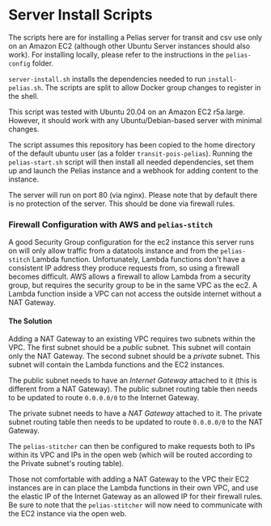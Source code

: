 # Server Install Scripts

The scripts here are for installing a Pelias server for transit and csv use only on an Amazon EC2 (although other Ubuntu Server instances should also work). For installing locally, please refer to the instructions in the `pelias-config` folder.

`server-install.sh` installs the dependencies needed to run `install-pelias.sh`. The scripts are split to allow Docker group changes to register in the shell.

This script was tested with Ubuntu 20.04 on an Amazon EC2 r5a.large. However, it should work with any Ubuntu/Debian-based server with minimal changes.

The script assumes this repository has been copied to the home directory of the default ubuntu user (as a folder `transit-pois-pelias`). Running the `pelias-start.sh` script will then install all needed dependencies, set them up and launch the Pelias instance and a webhook for adding content to the instance.

The server will run on port 80 (via nginx). Please note that by default there is no protection of the server. This should be done via firewall rules.


### Firewall Configuration with AWS and `pelias-stitch`
A good Security Group configuration for the ec2 instance this server runs on will only allow traffic from a datatools instance and from the `pelias-stitch` Lambda function. Unfortunately, Lambda functions don't have a consistent IP address they produce requests from, so using a firewall becomes difficult. AWS allows a firewall to allow Lambda from a security group, but requires the security group to be in the same VPC as the ec2. A Lambda function inside a VPC can not access the outside internet without a NAT Gateway.

#### The Solution
Adding a NAT Gateway to an existing VPC requires two subnets within the VPC. The first subnet should be a _public_ subnet. This subnet will contain only the NAT Gateway. The second subnet should be a _private_ subnet. This subnet will contain the Lambda functions and the EC2 instances. 

The public subnet needs to have an *Internet Gateway* attached to it (this is different from a NAT Gateway). The public subnet routing table then needs to be updated to route `0.0.0.0/0` to the Internet Gateway. 

The private subnet needs to have a *NAT Gateway* attached to it. The private subnet routing table then needs to be updated to route `0.0.0.0/0` to the NAT Gateway. 

The `pelias-stitcher` can then be configured to make requests both to IPs within its VPC and IPs in the open web (which will be routed according to the Private subnet's routing table).

Those not comfortable with adding a NAT Gateway to the VPC their EC2 instances are in can place the Lambda functions in their own VPC, and use the elastic IP of the Internet Gateway as an allowed IP for their firewall rules. Be sure to note that the `pelias-stitcher` will now need to communicate with the EC2 instance via the open web.